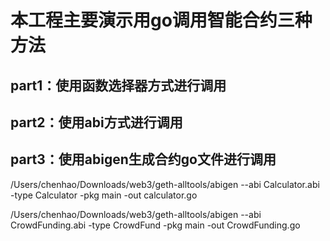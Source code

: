 # 本工程主要演示用go调用智能合约三种方法

## part1：使用函数选择器方式进行调用
## part2：使用abi方式进行调用
## part3：使用abigen生成合约go文件进行调用




/Users/chenhao/Downloads/web3/geth-alltools/abigen --abi Calculator.abi -type Calculator -pkg main -out calculator.go



/Users/chenhao/Downloads/web3/geth-alltools/abigen --abi CrowdFunding.abi -type CrowdFund -pkg main -out CrowdFunding.go